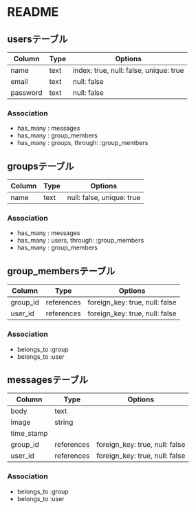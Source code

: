 # README

## usersテーブル

|Column|Type|Options|
|------|----|-------|
|name|text|index: true, null: false, unique: true|
|email|text|null: false|
|password|text|null: false|

### Association
- has_many : messages
- has_many : group_members
- has_many : groups, through: :group_members


## groupsテーブル
|Column|Type|Options|
|------|----|-------|
|name|text|null: false, unique: true|

### Association
- has_many : messages
- has_many : users, through: :group_members
- has_many : group_members

## group_membersテーブル
|Column|Type|Options|
|------|----|-------|
|group_id|references|foreign_key: true, null: false|
|user_id|references|foreign_key: true, null: false|

### Association
- belongs_to :group
- belongs_to :user


## messagesテーブル
|Column|Type|Options|
|------|----|-------|
|body|text||
|image|string||
|time_stamp|||
|group_id|references|foreign_key: true, null: false|
|user_id|references|foreign_key: true, null: false|

### Association
- belongs_to :group
- belongs_to :user
